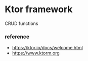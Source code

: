 # Ktor framework

CRUD functions

### reference

* https://ktor.io/docs/welcome.html
* https://www.ktorm.org
